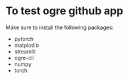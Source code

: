 # To test ogre github app

Make sure to install the following packages:

- pytorch
- matplotlib
- streamlit
- ogre-cli
- numpy
- torch
